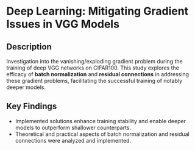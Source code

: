 # Deep Learning: Mitigating Gradient Issues in VGG Models
## Description 
Investigation into the vanishing/exploding gradient problem during the training of deep VGG networks on CIFAR100. This study explores the efficacy of **batch normalization** and **residual connections** in addressing these gradient problems, facilitating the successful training of notably deeper models.

## Key Findings
- Implemented solutions enhance training stability and enable deeper models to outperform shallower counterparts.
- Theoretical and practical aspects of batch normalization and residual connections were analyzed and implemented.
